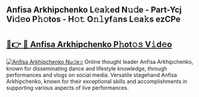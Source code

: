## Anfisa Arkhipchenko L𝚎a𝚔ed N𝚞𝚍e - Part-Ycj Vi𝚍𝚎o P𝚑𝚘tos - H𝚘𝚝 O𝚗𝚕yf𝚊ns L𝚎a𝚔s ezCPe

# <h2><a href="http://kfeman6.oniu.top/?m=Anfisa+Arkhipchenko">🔗👉 🔴 Anfisa Arkhipchenko P𝚑ot𝚘𝚜 V𝚒d𝚎o</a></h2>

[![Anfisa Arkhipchenko Nu𝚍e𝚜](https://i.imgur.com/0qMVB7G.gif)](http://kfeman6.oniu.top/?m=Anfisa+Arkhipchenko)
Online thought leader Anfisa Arkhipchenko, known for disseminating dance and lifestyle knowledge, through performances and vlogs on social media. Versatile stagehand Anfisa Arkhipchenko, known for their exceptional skills and accomplishments in supporting various aspects of live performances.  
